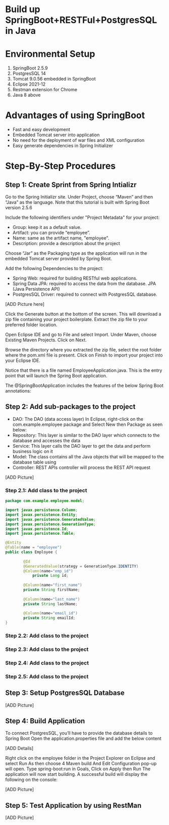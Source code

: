 # Build up SpringBoot+RESTFul+PostgresSQL in Java 

# Environmental Setup
1. SpringBoot 2.5.9
2. PostgresSQL 14
3. Tomcat 9.0.56 embedded in SpringBoot
4. Eclipse 2021-12
5. Restman extension for Chrome
6. Java 8 above

# Advantages of using SpringBoot
- Fast and easy development
- Embedded Tomcat server into application
- No need for the deployment of war files and XML configuration
- Easy generate dependencies in Spring Initializer

# Step-By-Step Procedures

## Step 1: Create Sprint from Spring Intializr
Go to the Spring Initializr site. Under Project, choose “Maven” and then “Java” as the language. Note that this tutorial is built with Spring Boot version 2.5.6

Include the following identifiers under "Project Metadata" for your project:
- Group: keep it as a default value.
- Artifact: you can provide “employee”.
- Name: same as the artifact name, "employee".
- Description: provide a description about the project

Choose “Jar” as the Packaging type as the application will run in the embedded Tomcat server provided by Spring Boot.

Add the following Dependencies to the project:
- Spring Web: required for building RESTful web applications.
- Spring Data JPA: required to access the data from the database. JPA (Java Persistence API) 
- PostgresSQL Driver: required to connect with PostgresSQL database.

[ADD Picture here]
  
Click the Generate button at the bottom of the screen. This will download a zip file containing your project boilerplate. Extract the zip file to your preferred folder location.

Open Eclipse IDE and go to File and select Import. Under Maven, choose Existing Maven Projects. Click on Next.

Browse the directory where you extracted the zip file, select the root folder where the pom.xml file is present. Click on Finish to import your project into your Eclipse IDE.

Notice that there is a file named EmployeeApplication.java. This is the entry point that will launch the Spring Boot application.

The @SpringBootApplication includes the features of the below Spring Boot annotations:
  
 ## Step 2: Add sub-packages to the project
 
- DAO: The DAO (data access layer) 
In Eclipse, right-click on the com.example.employee package and Select New then Package as seen below:
- Repository: This layer is similar to the DAO layer which connects to the database and accesses the data
- Service: This layer calls the DAO layer to get the data and perform business logic on it
- Model: The class contains all the Java objects that will be mapped to the database table using
- Controller: REST APIs controller will process the REST API request
 
 [ADD Picture]
 
 
 ### Step 2.1: Add class to the project
 
```Java
package com.example.employee.model;

import javax.persistence.Column;
import javax.persistence.Entity;
import javax.persistence.GeneratedValue;
import javax.persistence.GenerationType;
import javax.persistence.Id;
import javax.persistence.Table;

@Entity
@Table(name = "employee")
public class Employee {
        
        @Id
        @GeneratedValue(strategy = GenerationType.IDENTITY)
        @Column(name="emp_id")
            private Long id;
        
        @Column(name="first_name")
        private String firstName;
        
        @Column(name="last_name")
        private String lastName;
        
        @Column(name="email_id")
        private String emailId;
}
```

 ### Step 2.2: Add class to the project
 ### Step 2.3: Add class to the project
 ### Step 2.4: Add class to the project
 ### Step 2.5: Add class to the project
 
 
 ## Step 3: Setup PostgresSQL Database
 
  [ADD Picture]
  
  
 ## Step 4: Build Application
 
 To connect PostgresSQL, you’ll have to provide the database details to Spring Boot
 Open the application.properties file and add the below content
 
 [ADD Details]
 
 Right click on the employee folder in the Project Explorer on Eclipse and select Run As then choose 4 Maven build
 And Edit Configuration pop-up will open. Type spring-boot:run in Goals, Click on Apply then Run
 The application will now start building. A successful build will display the following on the console:
 
 [ADD Picture]
 
 
  ## Step 5: Test Application by using RestMan
  
  [ADD Picture]
  
 
 
